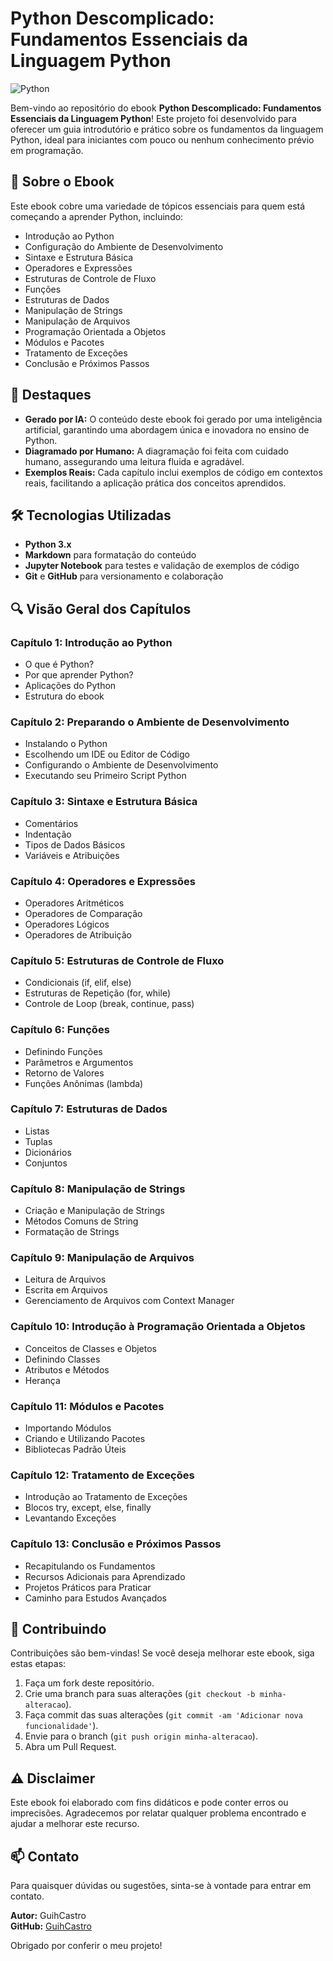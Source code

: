 # Python Descomplicado: Fundamentos Essenciais da Linguagem Python

![Python](https://www.python.org/static/community_logos/python-logo.png)

Bem-vindo ao repositório do ebook **Python Descomplicado: Fundamentos Essenciais da Linguagem Python**! Este projeto foi desenvolvido para oferecer um guia introdutório e prático sobre os fundamentos da linguagem Python, ideal para iniciantes com pouco ou nenhum conhecimento prévio em programação.

## 📘 Sobre o Ebook

Este ebook cobre uma variedade de tópicos essenciais para quem está começando a aprender Python, incluindo:

- Introdução ao Python
- Configuração do Ambiente de Desenvolvimento
- Sintaxe e Estrutura Básica
- Operadores e Expressões
- Estruturas de Controle de Fluxo
- Funções
- Estruturas de Dados
- Manipulação de Strings
- Manipulação de Arquivos
- Programação Orientada a Objetos
- Módulos e Pacotes
- Tratamento de Exceções
- Conclusão e Próximos Passos

## 🌟 Destaques

- **Gerado por IA:** O conteúdo deste ebook foi gerado por uma inteligência artificial, garantindo uma abordagem única e inovadora no ensino de Python.
- **Diagramado por Humano:** A diagramação foi feita com cuidado humano, assegurando uma leitura fluida e agradável.
- **Exemplos Reais:** Cada capítulo inclui exemplos de código em contextos reais, facilitando a aplicação prática dos conceitos aprendidos.

## 🛠️ Tecnologias Utilizadas

- **Python 3.x**
- **Markdown** para formatação do conteúdo
- **Jupyter Notebook** para testes e validação de exemplos de código
- **Git** e **GitHub** para versionamento e colaboração

## 🔍 Visão Geral dos Capítulos

### Capítulo 1: Introdução ao Python
- O que é Python?
- Por que aprender Python?
- Aplicações do Python
- Estrutura do ebook

### Capítulo 2: Preparando o Ambiente de Desenvolvimento
- Instalando o Python
- Escolhendo um IDE ou Editor de Código
- Configurando o Ambiente de Desenvolvimento
- Executando seu Primeiro Script Python

### Capítulo 3: Sintaxe e Estrutura Básica
- Comentários
- Indentação
- Tipos de Dados Básicos
- Variáveis e Atribuições

### Capítulo 4: Operadores e Expressões
- Operadores Aritméticos
- Operadores de Comparação
- Operadores Lógicos
- Operadores de Atribuição

### Capítulo 5: Estruturas de Controle de Fluxo
- Condicionais (if, elif, else)
- Estruturas de Repetição (for, while)
- Controle de Loop (break, continue, pass)

### Capítulo 6: Funções
- Definindo Funções
- Parâmetros e Argumentos
- Retorno de Valores
- Funções Anônimas (lambda)

### Capítulo 7: Estruturas de Dados
- Listas
- Tuplas
- Dicionários
- Conjuntos

### Capítulo 8: Manipulação de Strings
- Criação e Manipulação de Strings
- Métodos Comuns de String
- Formatação de Strings

### Capítulo 9: Manipulação de Arquivos
- Leitura de Arquivos
- Escrita em Arquivos
- Gerenciamento de Arquivos com Context Manager

### Capítulo 10: Introdução à Programação Orientada a Objetos
- Conceitos de Classes e Objetos
- Definindo Classes
- Atributos e Métodos
- Herança

### Capítulo 11: Módulos e Pacotes
- Importando Módulos
- Criando e Utilizando Pacotes
- Bibliotecas Padrão Úteis

### Capítulo 12: Tratamento de Exceções
- Introdução ao Tratamento de Exceções
- Blocos try, except, else, finally
- Levantando Exceções

### Capítulo 13: Conclusão e Próximos Passos
- Recapitulando os Fundamentos
- Recursos Adicionais para Aprendizado
- Projetos Práticos para Praticar
- Caminho para Estudos Avançados
  
## 🚀 Contribuindo

Contribuições são bem-vindas! Se você deseja melhorar este ebook, siga estas etapas:

1. Faça um fork deste repositório.
2. Crie uma branch para suas alterações (`git checkout -b minha-alteracao`).
3. Faça commit das suas alterações (`git commit -am 'Adicionar nova funcionalidade'`).
4. Envie para o branch (`git push origin minha-alteracao`).
5. Abra um Pull Request.

## ⚠️ Disclaimer

Este ebook foi elaborado com fins didáticos e pode conter erros ou imprecisões. Agradecemos por relatar qualquer problema encontrado e ajudar a melhorar este recurso.

## 📫 Contato

Para quaisquer dúvidas ou sugestões, sinta-se à vontade para entrar em contato.

**Autor:** GuihCastro  
**GitHub:** [GuihCastro](https://github.com/GuihCastro)

Obrigado por conferir o meu projeto!
